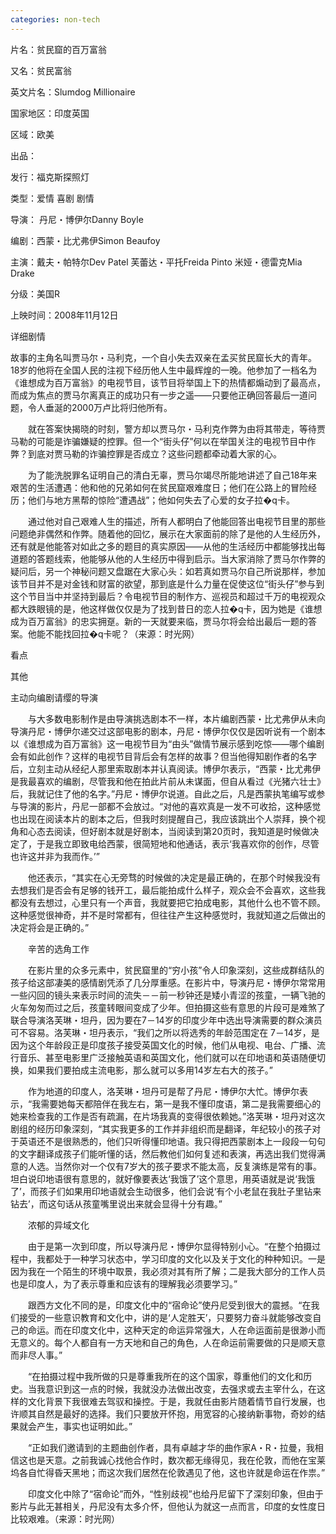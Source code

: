 ```yaml
---
categories: non-tech
---
```

片名：贫民窟的百万富翁

又名：贫民富翁

英文片名：Slumdog Millionaire

国家地区：印度英国

区域：欧美

出品：

发行：福克斯探照灯

类型：爱情 喜剧 剧情

导演： 丹尼・博伊尔Danny Boyle

编剧：西蒙・比尤弗伊Simon Beaufoy

主演：戴夫・帕特尔Dev Patel 芙蕾达・平托Freida Pinto 米娅・德雷克Mia Drake

分级：美国R

上映时间：2008年11月12日

详细剧情



故事的主角名叫贾马尔・马利克，一个自小失去双亲在孟买贫民窟长大的青年。18岁的他将在全国人民的注视下经历他人生中最辉煌的一晚。他参加了一档名为《谁想成为百万富翁》的电视节目，该节目将举国上下的热情都煽动到了最高点，而成为焦点的贾马尔离真正的成功只有一步之遥――只要他正确回答最后一道问题，令人垂涎的2000万卢比将归他所有。



　　就在答案快揭晓的时刻，警方却以贾马尔・马利克作弊为由将其带走，等待贾马勒的可能是诈骗嫌疑的控罪。但一个“街头仔”何以在举国关注的电视节目中作弊？到底对贾马勒的诈骗控罪是否成立？这些问题都牵动着大家的心。



　　为了能洗脱罪名证明自己的清白无辜，贾马尔竭尽所能地讲述了自己18年来艰苦的生活遭遇：他和他的兄弟如何在贫民窟艰难度日；他们在公路上的冒险经历；他们与地方黑帮的惊险“遭遇战”；他如何失去了心爱的女子拉�q卡。



　　通过他对自己艰难人生的描述，所有人都明白了他能回答出电视节目里的那些问题绝非偶然和作弊。随着他的回忆，展示在大家面前的除了是他的人生经历外，还有就是他能答对如此之多的题目的真实原因――从他的生活经历中都能够找出每道题的答题线索，他能够从他的人生经历中得到启示。当大家消除了贾马尔作弊的疑问后，另一个神秘问题又盘踞在大家心头：如若真如贾马尔自己所说那样，参加该节目并不是对金钱和财富的欲望，那到底是什么力量在促使这位“街头仔”参与到这个节目当中并坚持到最后？令电视节目的制作方、巡视员和超过千万的电视观众都大跌眼镜的是，他这样做仅仅是为了找到昔日的恋人拉�q卡，因为她是《谁想成为百万富翁》的忠实拥趸。新的一天就要来临，贾马尔将会给出最后一题的答案。他能不能找回拉�q卡呢？（来源：时光网）

看点



其他



主动向编剧请缨的导演







　　与大多数电影制作是由导演挑选剧本不一样，本片编剧西蒙・比尤弗伊从未向导演丹尼・博伊尔递交过这部电影的剧本，丹尼・博伊尔仅仅是因听说有一个剧本以《谁想成为百万富翁》这一电视节目为“由头”做情节展示感到吃惊――哪个编剧会有如此创作？这样的电视节目背后会有怎样的故事？但当他得知剧作者的名字后，立刻主动从经纪人那里索取剧本并认真阅读。博伊尔表示，“西蒙・比尤弗伊是我最喜欢的编剧，尽管我和他在拍此片前从未谋面，但自从看过《光猪六壮士》后，我就记住了他的名字。”丹尼・博伊尔说道。自此之后，凡是西蒙执笔编写或参与导演的影片，丹尼一部都不会放过。“对他的喜欢真是一发不可收拾，这种感觉也出现在阅读本片的剧本之后，但我时刻提醒自己，我应该跳出个人崇拜，换个视角和心态去阅读，但好剧本就是好剧本，当阅读到第20页时，我知道是时候做决定了，于是我立即致电给西蒙，很简短地和他通话，表示‘我喜欢你的创作，尽管也许这并非为我而作。’”



　　他还表示，“其实在心无旁骛的时候做的决定是最正确的，在那个时候我没有去想我们是否会有足够的钱开工，最后能拍成什么样子，观众会不会喜欢，这些我都没有去想过，心里只有一个声音，我就要把它拍成电影，其他什么也不管不顾。这种感觉很神奇，并不是时常都有，但往往产生这种感觉时，我就知道之后做出的决定将会是正确的。”







　　辛苦的选角工作







　　在影片里的众多元素中，贫民窟里的“穷小孩”令人印象深刻，这些成群结队的孩子给这部凄美的感情剧凭添了几分厚重感。在影片中，导演丹尼・博伊尔常常用一些闪回的镜头来表示时间的流失－－前一秒钟还是矮小青涩的孩童，一辆飞驰的火车匆匆而过之后，孩童转眼间变成了少年。但拍摄这些有意思的片段可是难煞了联合导演洛芙琳・坦丹，因为要在7－14岁的印度少年中选出导演需要的群众演员可不容易。洛芙琳・坦丹表示，“我们之所以将选秀的年龄范围定在 7－14岁，是因为这个年龄段正是印度孩子接受英国文化的时候，他们从电视、电台、广播、流行音乐、甚至电影里广泛接触英语和英国文化，他们就可以在印地语和英语随便切换，如果我们要拍成主流电影，那么就可以多用14岁左右大的孩子。”



　　作为地道的印度人，洛芙琳・坦丹可是帮了丹尼・博伊尔大忙。博伊尔表示，“我需要她每天都陪伴在我左右，第一是我不懂印度语，第二是我需要细心的她来检查我的工作是否有疏漏，在片场我真的变得很依赖她。”洛芙琳・坦丹对这次剧组的经历印象深刻，“其实我更多的工作并非组织而是翻译，年纪较小的孩子对于英语还不是很熟悉的，他们只听得懂印地语。我只得把西蒙剧本上一段段一句句的文字翻译成孩子们能听懂的话，然后教他们如何复述和表演，再选出我们觉得满意的人选。当然你对一个仅有7岁大的孩子要求不能太高，反复演练是常有的事。坦白说印地语很有意思的，就好像要表达‘我饿了’这个意思，用英语就是说‘我饿了’，而孩子们如果用印地语就会生动很多，他们会说‘有个小老鼠在我肚子里钻来钻去’，而这句话从孩童嘴里说出来就会显得十分有趣。”







　　浓郁的异域文化







　　由于是第一次到印度，所以导演丹尼・博伊尔显得特别小心。“在整个拍摄过程中，我都处于一种学习状态中，学习印度的文化以及关于文化的种种知识。一是因为我在一个陌生的环境中取景，我必须对其有所了解；二是我大部分的工作人员也是印度人，为了表示尊重和应该有的理解我必须要学习。”　



　　跟西方文化不同的是，印度文化中的“宿命论”使丹尼受到很大的震撼。“在我们接受的一些意识教育和文化中，讲的是‘人定胜天’，只要努力奋斗就能够改变自己的命运。而在印度文化中，这种天定的命运异常强大，人在命运面前是很渺小而无意义的。每个人都自有一方天地和自己的角色，人在命运前需要做的只是顺天意而非尽人事。”



　　“在拍摄过程中我所做的只是尊重我所在的这个国家，尊重他们的文化和历史。当我意识到这一点的时候，我就没办法做出改变，去强求或去主宰什么，在这样的文化背景下我很难去驾驭和操控。于是，我就任由影片随着情节自行发展，也许顺其自然是最好的选择。我们只要放开怀抱，用宽容的心接纳新事物，奇妙的结果就会产生，事实也证明如此。”



　　“正如我们邀请到的主题曲创作者，具有卓越才华的曲作家A・R・拉曼，我相信这也是天意。之前我诚心找他合作时，数次都无缘得见，我在伦敦，而他在宝莱坞各自忙得昏天黑地；而这次我们居然在伦敦遇见了他，这也许就是命运在作祟。”



　　印度文化中除了“宿命论”而外，“性别歧视”也给丹尼留下了深刻印象，但由于影片与此无甚相关，丹尼没有太多介怀，但他认为就这一点而言，印度的女性度日比较艰难。（来源：时光网）
